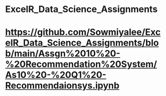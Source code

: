 # ExcelR_Data_Science_Assignments
# https://github.com/Sowmiyalee/ExcelR_Data_Science_Assignments/blob/main/Assgn%2010%20-%20Recommendation%20System/As10%20-%20Q1%20-Recommendaionsys.ipynb
